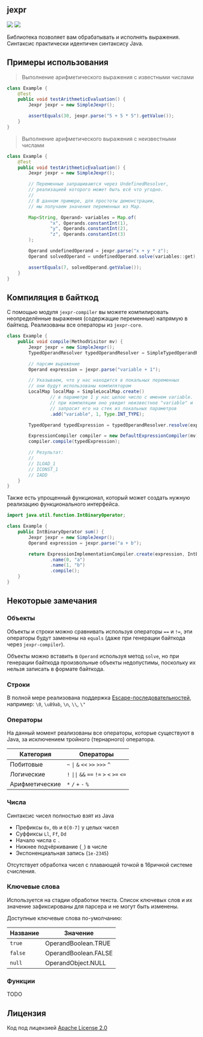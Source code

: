 ## jexpr
![](https://img.shields.io/github/issues/whilein/jexpr)
![](https://img.shields.io/github/issues-pr/whilein/jexpr)

Библиотека позволяет вам обрабатывать и исполнять выражения. Синтаксис практически
идентичен синтаксису Java.

## Примеры использования

> Выполнение арифметического выражения с известными числами

```java
class Example {
    @Test
    public void testArithmeticEvaluation() {
        Jexpr jexpr = new SimpleJexpr();

        assertEquals(30, jexpr.parse("5 + 5 * 5").getValue());
    }
}
```

> Выполнение арифметического выражения с неизвестными числами

```java
class Example {
    @Test
    public void testArithmeticEvaluation() {
        Jexpr jexpr = new SimpleJexpr();

        // Переменные запрашиваются через UndefinedResolver,
        // реализацией которого может быть всё что угодно.
        //
        // В данном примере, для простоты демонстрации,
        // мы получаем значения переменных из Map.

        Map<String, Operand> variables = Map.of(
                "x", Operands.constantInt(1),
                "y", Operands.constantInt(2),
                "z", Operands.constantInt(3)
        );

        Operand undefinedOperand = jexpr.parse("x + y * z");
        Operand solvedOperand = undefinedOperand.solve(variables::get);

        assertEquals(7, solvedOperand.getValue());
    }
}
```

## Компиляция в байткод

С помощью модуля `jexpr-compiler` вы можете компилировать неопределённые выражения (содержащие переменные)
напрямую в байткод. Реализованы все операторы из `jexpr-core`.

```java
class Example {
    public void compile(MethodVisitor mv) {
        Jexpr jexpr = new SimpleJexpr();
        TypedOperandResolver typedOperandResolver = SimpleTypedOperandResolver.getDefault();

        // парсим выражение
        Operand expression = jexpr.parse("variable + 1");

        // Указываем, что у нас находится в локальных переменных
        // они будут использованы компилятором
        LocalMap localMap = SimpleLocalMap.create()
                // в параметре 1 у нас целое число с именем variable.
                // при компиляции оно увидит неизвестное "variable" и 
                // запросит его на стек из локальных параметров
                .add("variable", 1, Type.INT_TYPE);

        TypedOperand typedExpression = typedOperandResolver.resolve(expression, localMap);

        ExpressionCompiler compiler = new DefaultExpressionCompiler(mv);
        compiler.compile(typedExpression);

        // Результат:
        //
        // ILOAD_1
        // ICONST_1
        // IADD
    }
}
```

Также есть упрощенный функционал, который может создать нужную реализацию функционального интерфейса.

```java
import java.util.function.IntBinaryOperator;

class Example {
    public IntBinaryOperator sum() {
        Jexpr jexpr = new SimpleJexpr();
        Operand expression = jexpr.parse("a + b");

        return ExpressionImplementationCompiler.create(expression, IntBinaryOperator.class)
                .name(0, "a")
                .name(1, "b")
                .compile();
    }
}
```

## Некоторые замечания

### Объекты

Объекты и строки можно сравнивать используя операторы `==` и `!=`, эти операторы будут заменены
на `equals` (даже при генерации байткода через `jexpr-compiler`).

Объекты можно вставить в `Operand` используя метод `solve`, но при генерации байткода
произвольные объекты недопустимы, поскольку их нельзя записать в формате байткода.

### Строки

В полной мере реализована
поддержка [Escape-последовательностей](https://docs.oracle.com/javase/specs/jls/se8/html/jls-3.html#jls-3.10.6),
например: `\0`, `\u89ab`, `\n`, `\\`, `\"`

### Операторы

На данный момент реализованы все операторы, которые существуют в Java,
за исключением тройного (тернарного) оператора.

| Категория      | Операторы                                                      |
|----------------|----------------------------------------------------------------|
| Побитовые      | `~` <code>&#124;</code> `&` `<<` `>>` `>>>` `^`                |
| Логические     | `!` <code>&#124;&#124;</code> `&&` `==` `!=` `>` `<` `>=` `<=` |
| Арифметические | `*` `/` `+` `-` `%`                                            |

### Числа

Синтаксис чисел полностью взят из Java

- Префиксы `0x`, `0b` и `0[0-7]` у целых чисел
- Суффиксы `Ll`, `Ff`, `Dd`
- Начало числа с `.`
- Нижнее подчёркивание (`_`) в числе
- Экспоненциальная запись (`1e-2345`)

Отсутствует обработка чисел с плавающей точкой в 16ричной системе счисления.

### Ключевые слова

Используется на стадии обработки текста. Список ключевых слов и их значение
зафиксированы для парсера и не могут быть изменены.

Доступные ключевые слова по-умолчанию:

| Название | Значение             |
|----------|----------------------|
| `true`   | OperandBoolean.TRUE  |
| `false`  | OperandBoolean.FALSE |
| `null`   | OperandObject.NULL   |

### Функции

TODO

## Лицензия

Код под лицензией [Apache License 2.0](LICENSE)
